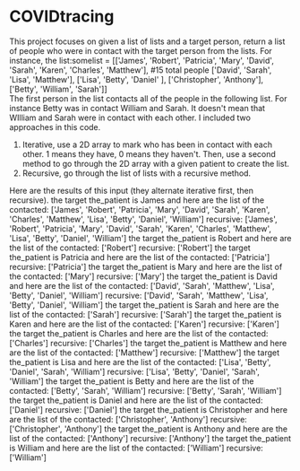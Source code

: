 # COVIDtracing
This project focuses on given a list of lists and a target person, return a list of people who were in contact with the target person from the lists. For instance, the list:somelist = [['James', 'Robert', 'Patricia', 'Mary', 'David', 'Sarah', 'Karen', 'Charles', 'Matthew'], #15 total people
            ['David', 'Sarah', 'Lisa', 'Matthew'], 
            ['Lisa', 'Betty', 'Daniel' ], 
            ['Christopher', 'Anthony'], 
            ['Betty',  'William', 'Sarah']]    
The first person in the list contacts all of the people in the following list. For instance Betty was in contact William and Sarah. It doesn't mean that WIlliam and Sarah were in contact with each other. 
I included two approaches in this code. 
1. Iterative, use a 2D array to mark who has been in contact with each other. 1 means they have, 0 means they haven't. Then, use a second method to go through the 2D array with a given patient to create the list. 
2. Recursive, go through the list of lists with a recursive method. 

Here are the results of this input (they alternate iterative first, then recursive).
the target the_patient is  James  and here are the list of the contacted:  ['James', 'Robert', 'Patricia', 'Mary', 'David', 'Sarah', 'Karen', 'Charles', 'Matthew', 'Lisa', 'Betty', 'Daniel', 'William']
recursive:  ['James', 'Robert', 'Patricia', 'Mary', 'David', 'Sarah', 'Karen', 'Charles', 'Matthew', 'Lisa', 'Betty', 'Daniel', 'William']
the target the_patient is  Robert  and here are the list of the contacted:  ['Robert']
recursive:  ['Robert']
the target the_patient is  Patricia  and here are the list of the contacted:  ['Patricia']
recursive:  ['Patricia']
the target the_patient is  Mary  and here are the list of the contacted:  ['Mary']
recursive:  ['Mary']
the target the_patient is  David  and here are the list of the contacted:  ['David', 'Sarah', 'Matthew', 'Lisa', 'Betty', 'Daniel', 'William']
recursive:  ['David', 'Sarah', 'Matthew', 'Lisa', 'Betty', 'Daniel', 'William']
the target the_patient is  Sarah  and here are the list of the contacted:  ['Sarah']
recursive:  ['Sarah']
the target the_patient is  Karen  and here are the list of the contacted:  ['Karen']
recursive:  ['Karen']
the target the_patient is  Charles  and here are the list of the contacted:  ['Charles']
recursive:  ['Charles']
the target the_patient is  Matthew  and here are the list of the contacted:  ['Matthew']
recursive:  ['Matthew']
the target the_patient is  Lisa  and here are the list of the contacted:  ['Lisa', 'Betty', 'Daniel', 'Sarah', 'William']
recursive:  ['Lisa', 'Betty', 'Daniel', 'Sarah', 'William']
the target the_patient is  Betty  and here are the list of the contacted:  ['Betty', 'Sarah', 'William']
recursive:  ['Betty', 'Sarah', 'William']
the target the_patient is  Daniel  and here are the list of the contacted:  ['Daniel']
recursive:  ['Daniel']
the target the_patient is  Christopher  and here are the list of the contacted:  ['Christopher', 'Anthony']
recursive:  ['Christopher', 'Anthony']
the target the_patient is  Anthony  and here are the list of the contacted:  ['Anthony']
recursive:  ['Anthony']
the target the_patient is  William  and here are the list of the contacted:  ['William']
recursive:  ['William']
